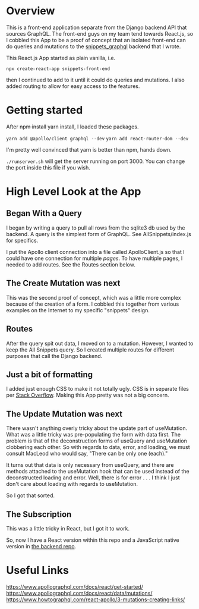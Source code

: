 # Overview

This is a front-end application separate from the Django backend 
API that sources GraphQL. The front-end guys on my team tend
towards React.js, so I cobbled this App to be a proof of concept
that an isolated front-end can do queries and mutations to the
[snippets_graphql](https://github.com/Anthony-J-Garot/snippets_graphql) 
backend that I wrote.

This React.js App started as plain vanilla, i.e.

`npx create-react-app snippets-front-end`

then I continued to add to it until it could do queries
and mutations. I also added routing to allow for easy
access to the features.

# Getting started

After ~~npm install~~ yarn install, I loaded these packages.

`yarn add @apollo/client graphql --dev`
`yarn add react-router-dom --dev`

I'm pretty well convinced that yarn is better than npm, hands
down. 

`./runserver.sh` will get the server running on port 3000. You
can change the port inside this file if you wish.

# High Level Look at the App

## Began With a Query

I began by writing a query to pull all rows from the sqlite3
db used by the backend. A query is the simplest form of GraphQL. 
See AllSnippets/index.js for specifics.

I put the Apollo client connection into a file called 
ApolloClient.js so that I could have one connection for multiple 
*pages*. To have multiple pages, I needed to add routes. See the 
Routes section below.

## The Create Mutation was next

This was the second proof of concept, which was a little more
complex because of the creation of a form. I cobbled this 
together from various examples on the Internet to my specific
"snippets" design.

## Routes

After the query spit out data, I moved on to a mutation. However,
I wanted to keep the All Snippets query. So I created multiple 
routes for different purposes that call the Django backend.

## Just a bit of formatting

I added just enough CSS to make it not totally ugly. CSS is in
separate files per
[Stack Overflow](https://stackoverflow.com/questions/60464799/why-to-use-separate-css-files-for-components-in-react-js).
Making this App pretty was not a big concern.

## The Update Mutation was next

There wasn't anything overly tricky about the update part of 
useMutation. What was a little tricky was pre-populating the form
with data first. The problem is that of the deconstruction forms
of useQuery and useMutation clobbering each other. So with regards
to data, error, and loading, we must consult MacLeod who would say,
"There can be only one (each)."

It turns out that data is only necessary from useQuery, and there
are methods attached to the useMutation hook that can be used instead
of the deconstructed loading and error. Well, there is for error . . .
I think I just don't care about loading with regards to useMutation.

So I got that sorted.

## The Subscription

This was a little tricky in React, but I got it to work. 

So, now I have a React version within this repo and a 
JavaScript native version in
[the backend repo](https://github.com/Anthony-J-Garot/snippets_graphql).

# Useful Links

https://www.apollographql.com/docs/react/get-started/
https://www.apollographql.com/docs/react/data/mutations/
https://www.howtographql.com/react-apollo/3-mutations-creating-links/
